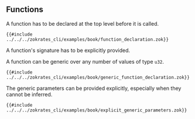 ## Functions

A function has to be declared at the top level before it is called.

```zokrates
{{#include ../../../zokrates_cli/examples/book/function_declaration.zok}}
```

A function's signature has to be explicitly provided.

A function can be generic over any number of values of type `u32`.

```zokrates
{{#include ../../../zokrates_cli/examples/book/generic_function_declaration.zok}}
```

The generic parameters can be provided explicitly, especially when they cannot be inferred.

```zokrates
{{#include ../../../zokrates_cli/examples/book/explicit_generic_parameters.zok}}
```